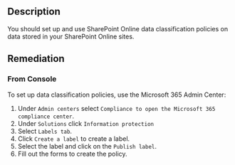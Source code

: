 ## Description

You should set up and use SharePoint Online data classification policies on data stored in your SharePoint Online sites.

## Remediation

### From Console

To set up data classification policies, use the Microsoft 365 Admin Center:

1. Under `Admin centers` select `Compliance to open the Microsoft 365 compliance center`.
2. Under `Solutions` click `Information protection`
3. Select `Labels tab`.
4. Click `Create a label` to create a label.
5. Select the label and click on the `Publish label`.
6. Fill out the forms to create the policy.
